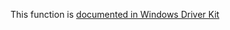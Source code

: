 This function is [documented in Windows Driver Kit](https://learn.microsoft.com/en-us/windows-hardware/drivers/ddi/ntddk/nf-ntddk-rtlequalstring)
